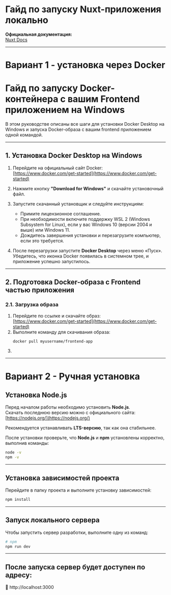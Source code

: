 # Гайд по запуску Nuxt-приложения локально

**Официальная документация:**  
[Nuxt Docs](https://nuxt.com/docs/getting-started/introduction)

---
# Вариант 1 - установка через Docker

# Гайд по запуску Docker-контейнера с вашим Frontend приложением на Windows

В этом руководстве описаны все шаги для установки Docker Desktop на Windows и запуска Docker-образа с вашим frontend приложением одной командой.

---

## 1. Установка Docker Desktop на Windows

1. Перейдите на официальный сайт Docker:  
   [https://www.docker.com/get-started](https://www.docker.com/get-started)

2. Нажмите кнопку **"Download for Windows"** и скачайте установочный файл.

3. Запустите скачанный установщик и следуйте инструкциям:
   - Примите лицензионное соглашение.
   - При необходимости включите поддержку WSL 2 (Windows Subsystem for Linux), если у вас Windows 10 (версии 2004 и выше) или Windows 11.
   - Дождитесь завершения установки и перезагрузите компьютер, если это требуется.

4. После перезагрузки запустите **Docker Desktop** через меню «Пуск». Убедитесь, что иконка Docker появилась в системном трее, и приложение успешно запустилось.

---

## 2. Подготовка Docker-образа с Frontend частью приложения

### 2.1. Загрузка образа

1. Перейдите по ссылке и скачайте образ:  
   [https://www.docker.com/get-started](https://www.docker.com/get-started)
2. Выполните команду для скачивания образа:
   ```bash
   docker pull myusername/frontend-app
    ```
3. 


---

# Вариант 2 - Ручная установка

## Установка Node.js

Перед началом работы необходимо установить **Node.js**.  
Скачать последнюю версию можно с официального сайта:  
[https://nodejs.org/](https://nodejs.org/)

Рекомендуется устанавливать **LTS-версию**, так как она стабильнее.

После установки проверьте, что **Node.js** и **npm** установлены корректно, выполнив команды:

```bash
node -v
npm -v
```
---

## Установка зависимостей проекта
Перейдите в папку проекта и выполните установку зависимостей:

```bash
npm install
```
---

## Запуск локального сервера
Чтобы запустить сервер разработки, выполните одну из команд:

```bash
# npm
npm run dev
```
---

## После запуска сервер будет доступен по адресу:
🔗 http://localhost:3000

